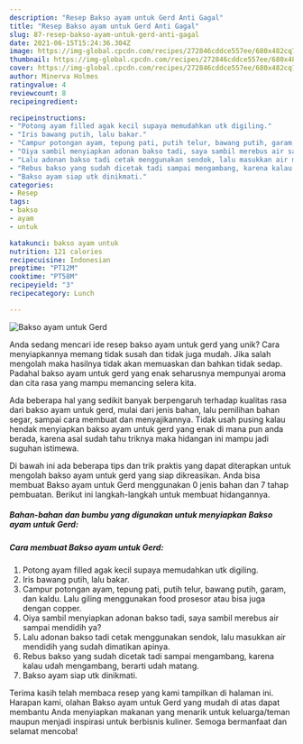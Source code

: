 ```yaml
---
description: "Resep Bakso ayam untuk Gerd Anti Gagal"
title: "Resep Bakso ayam untuk Gerd Anti Gagal"
slug: 87-resep-bakso-ayam-untuk-gerd-anti-gagal
date: 2021-06-15T15:24:36.304Z
image: https://img-global.cpcdn.com/recipes/272846cddce557ee/680x482cq70/bakso-ayam-untuk-gerd-foto-resep-utama.jpg
thumbnail: https://img-global.cpcdn.com/recipes/272846cddce557ee/680x482cq70/bakso-ayam-untuk-gerd-foto-resep-utama.jpg
cover: https://img-global.cpcdn.com/recipes/272846cddce557ee/680x482cq70/bakso-ayam-untuk-gerd-foto-resep-utama.jpg
author: Minerva Holmes
ratingvalue: 4
reviewcount: 8
recipeingredient:

recipeinstructions:
- "Potong ayam filled agak kecil supaya memudahkan utk digiling."
- "Iris bawang putih, lalu bakar."
- "Campur potongan ayam, tepung pati, putih telur, bawang putih, garam, dan kaldu. Lalu giling menggunakan food prosesor atau bisa juga dengan copper."
- "Oiya sambil menyiapkan adonan bakso tadi, saya sambil merebus air sampai mendidih ya?"
- "Lalu adonan bakso tadi cetak menggunakan sendok, lalu masukkan air mendidih yang sudah dimatikan apinya."
- "Rebus bakso yang sudah dicetak tadi sampai mengambang, karena kalau udah mengambang, berarti udah matang."
- "Bakso ayam siap utk dinikmati."
categories:
- Resep
tags:
- bakso
- ayam
- untuk

katakunci: bakso ayam untuk 
nutrition: 121 calories
recipecuisine: Indonesian
preptime: "PT12M"
cooktime: "PT58M"
recipeyield: "3"
recipecategory: Lunch

---
```



![Bakso ayam untuk Gerd](https://img-global.cpcdn.com/recipes/272846cddce557ee/680x482cq70/bakso-ayam-untuk-gerd-foto-resep-utama.jpg)

Anda sedang mencari ide resep bakso ayam untuk gerd yang unik? Cara menyiapkannya memang tidak susah dan tidak juga mudah. Jika salah mengolah maka hasilnya tidak akan memuaskan dan bahkan tidak sedap. Padahal bakso ayam untuk gerd yang enak seharusnya mempunyai aroma dan cita rasa yang mampu memancing selera kita.

Ada beberapa hal yang sedikit banyak berpengaruh terhadap kualitas rasa dari bakso ayam untuk gerd, mulai dari jenis bahan, lalu pemilihan bahan segar, sampai cara membuat dan menyajikannya. Tidak usah pusing kalau hendak menyiapkan bakso ayam untuk gerd yang enak di mana pun anda berada, karena asal sudah tahu triknya maka hidangan ini mampu jadi suguhan istimewa.




Di bawah ini ada beberapa tips dan trik praktis yang dapat diterapkan untuk mengolah bakso ayam untuk gerd yang siap dikreasikan. Anda bisa membuat Bakso ayam untuk Gerd menggunakan 0 jenis bahan dan 7 tahap pembuatan. Berikut ini langkah-langkah untuk membuat hidangannya.

<!--inarticleads1-->

##### Bahan-bahan dan bumbu yang digunakan untuk menyiapkan Bakso ayam untuk Gerd:





<!--inarticleads2-->

##### Cara membuat Bakso ayam untuk Gerd:

1. Potong ayam filled agak kecil supaya memudahkan utk digiling.
1. Iris bawang putih, lalu bakar.
1. Campur potongan ayam, tepung pati, putih telur, bawang putih, garam, dan kaldu. Lalu giling menggunakan food prosesor atau bisa juga dengan copper.
1. Oiya sambil menyiapkan adonan bakso tadi, saya sambil merebus air sampai mendidih ya?
1. Lalu adonan bakso tadi cetak menggunakan sendok, lalu masukkan air mendidih yang sudah dimatikan apinya.
1. Rebus bakso yang sudah dicetak tadi sampai mengambang, karena kalau udah mengambang, berarti udah matang.
1. Bakso ayam siap utk dinikmati.




Terima kasih telah membaca resep yang kami tampilkan di halaman ini. Harapan kami, olahan Bakso ayam untuk Gerd yang mudah di atas dapat membantu Anda menyiapkan makanan yang menarik untuk keluarga/teman maupun menjadi inspirasi untuk berbisnis kuliner. Semoga bermanfaat dan selamat mencoba!
